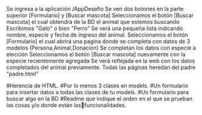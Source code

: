 Se ingresa a la aplicación /AppDesafio
Se ven dos botones en la parte superior [Formulario] y [Buscar mascota]
Seleccionamos el botón [Buscar mascota] el cual obtendrá de la BD el animal que estemos buscando
Escribimos "Gato" o bien "Perro"
Se verá una pequeña lista indicando nombre, especie y fecha de ingreso del animal.
Seleccionamos el botón [Formulario] el cual abrirá una pagína donde se completa con datos de 3 modelos (Persona,Animal,Donacion)
Se completan los datos con especie a elección
Seleccionamos el botón [Buscar mascota] nuevamente con la especie recientemente agregada
Se verá reflejada en la web con los datos completados del animal previamente.
Todas las páginas heredan del padre "padre.html"


#Herencia de HTML.
#Por lo menos 3 clases en models.
#Un formulario para insertar datos a todas las clases de tu models.
#Un formulario para buscar algo en la BD
#Readme que indique el orden en el que se prueban las cosas y/o donde están lasfuncionalidades.
